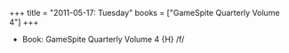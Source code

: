 +++
title = "2011-05-17: Tuesday"
books = ["GameSpite Quarterly Volume 4"]
+++


* Book: GameSpite Quarterly Volume 4 {H} /f/
